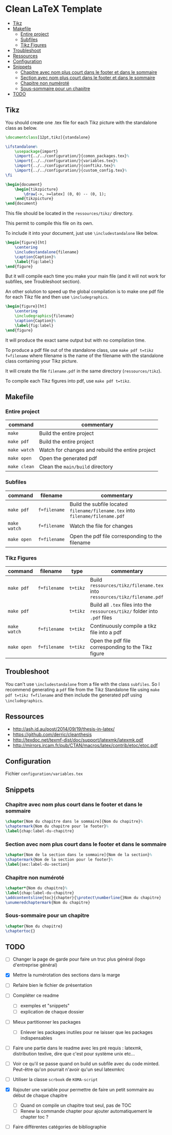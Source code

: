# Clean LaTeX Template

<!-- vim-markdown-toc GFM -->
* [Tikz](#tikz)
* [Makefile](#makefile)
    * [Entire project](#entire-project)
    * [Subfiles](#subfiles)
    * [Tikz Figures](#tikz-figures)
* [Troubleshoot](#troubleshoot)
* [Ressources](#ressources)
* [Configuration](#configuration)
* [Snippets](#snippets)
    * [Chapitre avec nom plus court dans le footer et dans le sommaire](#chapitre-avec-nom-plus-court-dans-le-footer-et-dans-le-sommaire)
    * [Section avec nom plus court dans le footer et dans le sommaire](#section-avec-nom-plus-court-dans-le-footer-et-dans-le-sommaire)
    * [Chapitre non numéroté](#chapitre-non-numrot)
    * [Sous-sommaire pour un chapitre](#sous-sommaire-pour-un-chapitre)
* [TODO](#todo)

<!-- vim-markdown-toc -->

## Tikz

You should create one .tex file for each Tikz picture with the standalone class as below.

``` tex
\documentclass[12pt,tikz]{standalone}

\ifstandalone%
    \usepackage{import}
    \import{../../configuration/}{comon_packages.tex}%
    \import{../../configuration/}{variables.tex}%
    \import{../../configuration/}{conftikz.tex}%
    \import{../../configuration/}{custom_config.tex}%
\fi

\begin{document}
    \begin{tikzpicture}
        \draw[->, >=latex] (0, 0) -- (0, 1);
    \end{tikzpicture}
\end{document}
```

This file should be located in the `ressources/tikz/` directory.

This permit to compile this file on its own.

To include it into your document, just use `\includestandalone` like below.

``` tex
\begin{figure}[ht]
    \centering
    \includestandalone{filename}
    \caption{Caption}%
    \label{fig:label}
\end{figure}
```

But it will compile each time you make your main file (and it will not work for subfiles, see Troubleshoot section).

An other solution to speed up the global compilation is to make one pdf file for each Tikz file and then use `\includegraphics`.

``` tex
\begin{figure}[ht]
    \centering
    \includegraphics{filename}
    \caption{Caption}%
    \label{fig:label}
\end{figure}
```

It will produce the exact same output but with no compilation time.

To produce a pdf file out of the standalone class, use `make pdf t=tikz f=filename` where filename is the name of the filename with the standalone class containing your Tikz picture.

It will create the file `filename.pdf` in the same directory (`ressources/tikz`).

To compile each Tikz figures into pdf, use `make pdf t=tikz`.


## Makefile

### Entire project

| command      | commentary                                                                     |
| ------------ | ------------------------------------------------------------------------------ |
| `make`       | Build the entire project                                                       |
| `make pdf`   | Build the entire project                                                       |
| `make watch` | Watch for changes and rebuild the entire project                               |
| `make open`  | Open the generated pdf                                                         |
| `make clean` | Clean the `main/build` directory                                               |


### Subfiles

| command      | filename     | commentary                                                                     |
| ------------ | ------------ | ------------------------------------------------------------------------------ |
| `make pdf`   | `f=filename` | Build the subfile located `filename/filename.tex` into `filename/filename.pdf` |
| `make watch` | `f=filename` | Watch the file for changes                                                     |
| `make open`  | `f=filename` | Open the pdf file corresponding to the filename                                |


### Tikz Figures

| command      | filename     | type     | commentary                                                                     |
| ------------ | ------------ | -------- | ------------------------------------------------------------------------------ |
| `make pdf`   | `f=filename` | `t=tikz` | Build `ressources/tikz/filename.tex` into `ressources/tikz/filename.pdf`       |
| `make pdf`   |              | `t=tikz` | Build all `.tex` files into the `ressources/tikz/` folder into `.pdf` files    |
| `make watch` | `f=filename` | `t=tikz` | Continuously compile a tikz file into a pdf                                    |
| `make open`  | `f=filename` | `t=tikz` | Open the pdf file corresponding to the Tikz figure                             |


## Troubleshoot

You can't use `\includestandalone` from a file with the class `subfiles`. So I recommend generating a `pdf` file from the Tikz Standalone file using `make pdf t=tikz f=filename` and then include the generated pdf using `\includegraphics`.


## Ressources

- http://ash.id.au/post/2014/09/19/thesis-in-latex/
- https://github.com/derric/cleanthesis
- http://texdoc.net/texmf-dist/doc/support/latexmk/latexmk.pdf
- http://mirrors.ircam.fr/pub/CTAN/macros/latex/contrib/etoc/etoc.pdf

## Configuration

Fichier `configuration/variables.tex`

## Snippets

### Chapitre avec nom plus court dans le footer et dans le sommaire

``` tex
\chapter[Nom du chapitre dans le sommaire]{Nom du chapitre}%
\chaptermark{Nom du chapitre pour le footer}%
\label{chap:label-du-chapitre}
```

### Section avec nom plus court dans le footer et dans le sommaire

``` tex
\chapter[Nom de la section dans le sommaire]{Nom de la section}%
\chaptermark{Nom de la section pour le footer}%
\label{sec:label-du-section}
```

### Chapitre non numéroté

``` tex
\chapter*{Nom du chapitre}%
\label{chap:label-du-chapitre}
\addcontentsline{toc}{chapter}{\protect\numberline{}Nom du chapitre}
\unumeredchaptermark{Nom du chapitre}
```

### Sous-sommaire pour un chapitre

``` tex
\chapter{Nom du chapitre}
\chaptertoc{}
```

## TODO

- [ ] Changer la page de garde pour faire un truc plus général (logo d'entreprise général)
- [x] Mettre la numérotation des sections dans la marge
- [ ] Refaire bien le fichier de présentation
- [ ] Compléter ce readme
    - [ ] exemples et "snippets"
    - [ ] explication de chaque dossier
- [ ] Mieux partitionner les packages
    - [ ] Enlever les packages inutiles pour ne laisser que les packages indispensables
- [ ] Faire une partie dans le readme avec les pré requis : latexmk, distribution texlive, dire que c'est pour système unix etc...
- [ ] Voir ce qu'il se passe quand on build un subfile avec du code minted. Peut-être qu'on pourrait n'avoir qu'un seul latexmkrc
- [ ] Utiliser la classe `scrbook` de `KOMA-script`
- [x] Rajouter une variable pour permettre de faire un petit sommaire au début de chaque chapitre
    - [ ] Quand on compile un chapitre tout seul, pas de TOC
    - [ ] Renew la commande chapter pour ajouter automatiquement le chapter toc ?
- [ ] Faire différentes catégories de bibliographie

